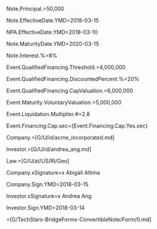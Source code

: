 Note.Principal.$=$50,000

Note.EffectiveDate.YMD=2018-03-15

NPA.EffectiveDate.YMD=2018-03-10

Note.MaturityDate.YMD=2020-03-15

Note.Interest.%=8%

Event.QualifiedFinancing.Threshold.$=$4,000,000

Event.QualifiedFinancing.DiscountedPercent.%=20%

Event.QualifiedFinancing.CapValuation.$=$6,000,000

Event.Maturity.VoluntaryValuation.$=$5,000,000

Event.Liquidation.Multiplier.#=2.8

Event.Financing.Cap.sec={Event.Financing.Cap.Yes.sec}

Company.=[G/U/id/acme_incorporated.md]

Investor.=[G/U/id/andrea_ang.md]

Law.=[G/U/at/US/RI/Geo]

Company.xSignature=x Abigail Altima

Company.Sign.YMD=2018-03-15

Investor.xSignature=x Andrea Ang

Investor.Sign.YMD=2018-03-14

=[G/TechStars-BridgeForms-ConvertibleNote/Form/0.md]